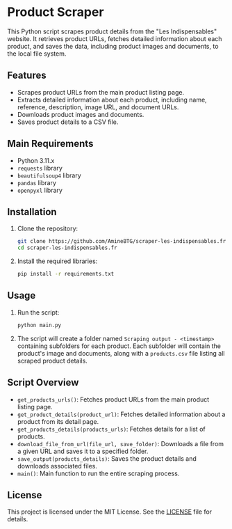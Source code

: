 # Product Scraper

This Python script scrapes product details from the "Les Indispensables" website. It retrieves product URLs, fetches detailed information about each product, and saves the data, including product images and documents, to the local file system.

## Features

- Scrapes product URLs from the main product listing page.
- Extracts detailed information about each product, including name, reference, description, image URL, and document URLs.
- Downloads product images and documents.
- Saves product details to a CSV file.

## Main Requirements

- Python 3.11.x
- `requests` library
- `beautifulsoup4` library
- `pandas` library
- `openpyxl` library

## Installation

1. Clone the repository:

    ```sh
    git clone https://github.com/AmineBTG/scraper-les-indispensables.fr.git
    cd scraper-les-indispensables.fr
    ```

2. Install the required libraries:

    ```sh
    pip install -r requirements.txt
    ```

## Usage

1. Run the script:

    ```sh
    python main.py
    ```

2. The script will create a folder named `Scraping output - <timestamp>` containing subfolders for each product. Each subfolder will contain the product's image and documents, along with a `products.csv` file listing all scraped product details.

## Script Overview

- `get_products_urls()`: Fetches product URLs from the main product listing page.
- `get_product_details(product_url)`: Fetches detailed information about a product from its detail page.
- `get_products_details(products_urls)`: Fetches details for a list of products.
- `download_file_from_url(file_url, save_folder)`: Downloads a file from a given URL and saves it to a specified folder.
- `save_output(products_details)`: Saves the product details and downloads associated files.
- `main()`: Main function to run the entire scraping process.

## License

This project is licensed under the MIT License. See the [LICENSE](LICENSE) file for details.
